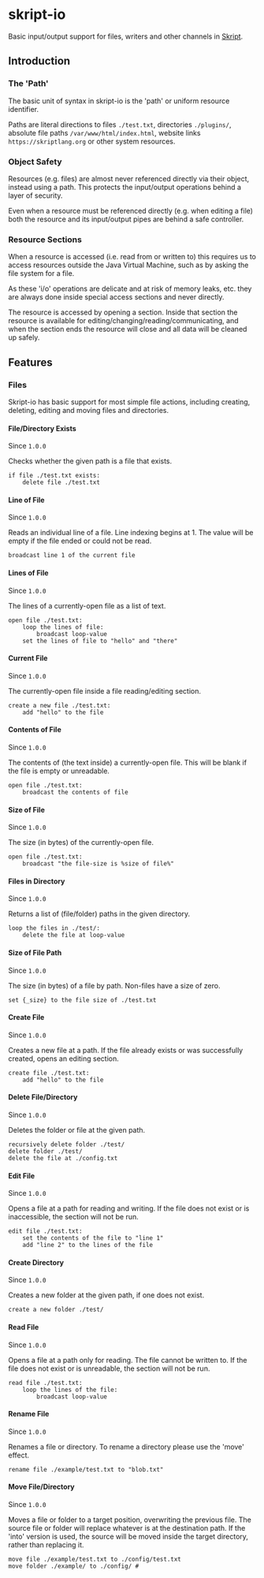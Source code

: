 skript-io
=====

Basic input/output support for files, writers and other channels in [Skript](https://skriptlang.org).

## Introduction

### The 'Path'

The basic unit of syntax in skript-io is the 'path' or uniform resource identifier.

Paths are literal directions to files `./test.txt`, directories `./plugins/`, absolute file paths `/var/www/html/index.html`, website links `https://skriptlang.org` or other system resources.

### Object Safety

Resources (e.g. files) are almost never referenced directly via their object, instead using a path. This protects the input/output operations behind a layer of security.

Even when a resource must be referenced directly (e.g. when editing a file) both the resource and its input/output pipes are behind a safe controller.

### Resource Sections

When a resource is accessed (i.e. read from or written to) this requires us to access resources outside the Java Virtual Machine, such as by asking the file system for a file.

As these 'i/o' operations are delicate and at risk of memory leaks, etc. they are always done inside special access sections and never directly.

The resource is accessed by opening a section. Inside that section the resource is available for editing/changing/reading/communicating, and when the section ends the resource will close and all data will be cleaned up safely.

## Features

### Files

Skript-io has basic support for most simple file actions, including creating, deleting, editing and moving files and directories.


#### File/Directory Exists

Since `1.0.0`

Checks whether the given path is a file that exists.

```sk
if file ./test.txt exists:
	delete file ./test.txt
```


#### Line of File

Since `1.0.0`

Reads an individual line of a file. Line indexing begins at 1. The value will be empty if the file ended or could not be read.

```sk
broadcast line 1 of the current file
```


#### Lines of File

Since `1.0.0`

The lines of a currently-open file as a list of text.

```sk
open file ./test.txt:
	loop the lines of file:
		broadcast loop-value
	set the lines of file to "hello" and "there"
```


#### Current File

Since `1.0.0`

The currently-open file inside a file reading/editing section.

```sk
create a new file ./test.txt:
	add "hello" to the file
```


#### Contents of File

Since `1.0.0`

The contents of (the text inside) a currently-open file. This will be blank if the file is empty or unreadable.

```sk
open file ./test.txt:
	broadcast the contents of file
```


#### Size of File

Since `1.0.0`

The size (in bytes) of the currently-open file.

```sk
open file ./test.txt:
	broadcast "the file-size is %size of file%"
```


#### Files in Directory

Since `1.0.0`

Returns a list of (file/folder) paths in the given directory.

```sk
loop the files in ./test/:
	delete the file at loop-value
```


#### Size of File Path

Since `1.0.0`

The size (in bytes) of a file by path. Non-files have a size of zero.

```sk
set {_size} to the file size of ./test.txt
```


#### Create File

Since `1.0.0`

Creates a new file at a path. If the file already exists or was successfully created, opens an editing section.

```sk
create file ./test.txt:
	add "hello" to the file
```


#### Delete File/Directory

Since `1.0.0`

Deletes the folder or file at the given path.

```sk
recursively delete folder ./test/
delete folder ./test/
delete the file at ./config.txt
```


#### Edit File

Since `1.0.0`

Opens a file at a path for reading and writing. If the file does not exist or is inaccessible, the section will not be run.

```sk
edit file ./test.txt:
	set the contents of the file to "line 1"
	add "line 2" to the lines of the file
```


#### Create Directory

Since `1.0.0`

Creates a new folder at the given path, if one does not exist.

```sk
create a new folder ./test/
```


#### Read File

Since `1.0.0`

Opens a file at a path only for reading.
The file cannot be written to.
If the file does not exist or is unreadable, the section will not be run.

```sk
read file ./test.txt:
	loop the lines of the file:
		broadcast loop-value
```


#### Rename File

Since `1.0.0`

Renames a file or directory. To rename a directory please use the 'move' effect.

```sk
rename file ./example/test.txt to "blob.txt"
```


#### Move File/Directory

Since `1.0.0`

Moves a file or folder to a target position, overwriting the previous file.
The source file or folder will replace whatever is at the destination path.
If the 'into' version is used, the source will be moved inside the target directory, rather than replacing it.


```sk
move file ./example/test.txt to ./config/test.txt
move folder ./example/ to ./config/ #
```



